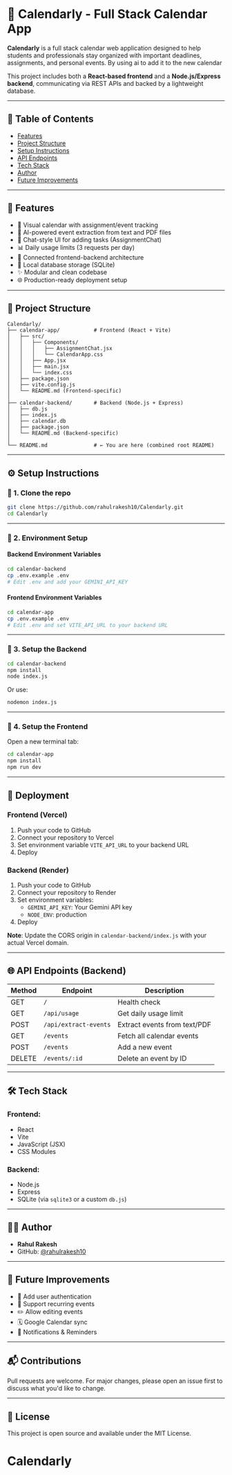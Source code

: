# 📅 Calendarly - Full Stack Calendar App

**Calendarly** is a full stack calendar web application designed to help students and professionals stay organized with important deadlines, assignments, and personal events. By using ai to add it to the new calendar

This project includes both a **React-based frontend** and a **Node.js/Express backend**, communicating via REST APIs and backed by a lightweight database.

---

## 🧭 Table of Contents

- [Features](#features)
- [Project Structure](#project-structure)
- [Setup Instructions](#setup-instructions)
- [API Endpoints](#api-endpoints)
- [Tech Stack](#tech-stack)
- [Author](#author)
- [Future Improvements](#future-improvements)

---

## 🚀 Features

- 📆 Visual calendar with assignment/event tracking
- 🤖 AI-powered event extraction from text and PDF files
- 💬 Chat-style UI for adding tasks (AssignmentChat)
- 📊 Daily usage limits (3 requests per day)
- 🔗 Connected frontend-backend architecture
- 📁 Local database storage (SQLite)
- ✨ Modular and clean codebase
- 🌐 Production-ready deployment setup

---

## 📁 Project Structure

```
Calendarly/
├── calendar-app/           # Frontend (React + Vite)
│   ├── src/
│   │   ├── Components/
│   │   │   ├── AssignmentChat.jsx
│   │   │   └── CalendarApp.css
│   │   ├── App.jsx
│   │   ├── main.jsx
│   │   └── index.css
│   ├── package.json
│   ├── vite.config.js
│   └── README.md (Frontend-specific)
│
├── calendar-backend/       # Backend (Node.js + Express)
│   ├── db.js
│   ├── index.js
│   ├── calendar.db
│   ├── package.json
│   └── README.md (Backend-specific)
│
└── README.md               # ← You are here (combined root README)
```

---

## ⚙️ Setup Instructions

### 🔹 1. Clone the repo

```bash
git clone https://github.com/rahulrakesh10/Calendarly.git
cd Calendarly
```

---

### 🔹 2. Environment Setup

#### Backend Environment Variables
```bash
cd calendar-backend
cp .env.example .env
# Edit .env and add your GEMINI_API_KEY
```

#### Frontend Environment Variables
```bash
cd calendar-app
cp .env.example .env
# Edit .env and set VITE_API_URL to your backend URL
```

---

### 🔹 3. Setup the Backend

```bash
cd calendar-backend
npm install
node index.js
```

Or use:

```bash
nodemon index.js
```

---

### 🔹 4. Setup the Frontend

Open a new terminal tab:

```bash
cd calendar-app
npm install
npm run dev
```

---

## 🚀 Deployment

### Frontend (Vercel)
1. Push your code to GitHub
2. Connect your repository to Vercel
3. Set environment variable `VITE_API_URL` to your backend URL
4. Deploy

### Backend (Render)
1. Push your code to GitHub
2. Connect your repository to Render
3. Set environment variables:
   - `GEMINI_API_KEY`: Your Gemini API key
   - `NODE_ENV`: production
4. Deploy

**Note**: Update the CORS origin in `calendar-backend/index.js` with your actual Vercel domain.

---

## 🌐 API Endpoints (Backend)

| Method | Endpoint         | Description               |
|--------|------------------|---------------------------|
| GET    | `/`              | Health check              |
| GET    | `/api/usage`     | Get daily usage limit     |
| POST   | `/api/extract-events` | Extract events from text/PDF |
| GET    | `/events`        | Fetch all calendar events |
| POST   | `/events`        | Add a new event           |
| DELETE | `/events/:id`    | Delete an event by ID     |

---

## 🛠 Tech Stack

### Frontend:
- React
- Vite
- JavaScript (JSX)
- CSS Modules

### Backend:
- Node.js
- Express
- SQLite (via `sqlite3` or a custom `db.js`)

---

## 👨‍💻 Author

- **Rahul Rakesh**
- GitHub: [@rahulrakesh10](https://github.com/rahulrakesh10)

---

## 🚧 Future Improvements

- 🔐 Add user authentication
- 🔁 Support recurring events
- ✏️ Allow editing events
- 🗓️ Google Calendar sync
- 🔔 Notifications & Reminders

---

## 📬 Contributions

Pull requests are welcome. For major changes, please open an issue first to discuss what you'd like to change.

---

## 📝 License

This project is open source and available under the MIT License.
# Calendarly
